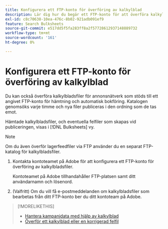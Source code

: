 ```yaml
---
title: Konfigurera ett FTP-konto för överföring av kalkylblad
description: Lär dig hur du begär ett FTP-konto för att överföra kalkylbladsfiler.
exl-id: c8c70638-10ea-476c-8b02-921adb091ef9
feature: Search Bulksheets
source-git-commit: e517dd5f5fa283ff8a2f57728612937148889732
workflow-type: tm+mt
source-wordcount: '161'
ht-degree: 0%

---
```


# Konfigurera ett FTP-konto för överföring av kalkylblad

Du kan också överföra kalkylbladsfiler för annonsnätverk som stöds till ett angivet FTP-konto för hämtning och automatisk bokföring. Katalogen genomsöks varje timme och nya filer publiceras i den ordning som de tas emot.

Hämtade kalkylbladsfiler, och eventuella felfiler som skapas vid publiceringen, visas i [!DNL Bulksheets] vy.

>[!NOTE]
>
>Om du även överför lagerfeedfiler via FTP använder du en separat FTP-katalog för kalkylbladsfiler.

1. Kontakta kontoteamet på Adobe för att konfigurera ett FTP-konto för överföring av kalkylbladsfiler.

   Kontoteamet på Adobe tillhandahåller FTP-platsen samt ditt användarnamn och lösenord.

1. (Valfritt) Om du vill få e-postmeddelanden om kalkylbladsfiler som bearbetas från ditt FTP-konto ber du ditt kontoteam på Adobe.

>[!MORELIKETHIS]
>
>* [Hantera kampanjdata med hjälp av kalkylblad](bulksheet-about.md)
>* [Överför ett kalkylblad eller en korrigerad felfil](bulksheet-upload.md)
